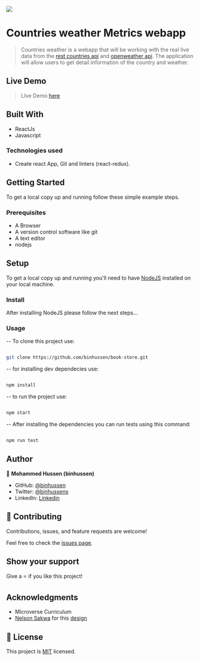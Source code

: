 ![](https://img.shields.io/badge/Microverse-blueviolet)

# Countries weather Metrics webapp

>Countries weather is a webapp that will be working with the real live data from the [rest countries api](https://restcountries.com/#rest-countries) and [openweather api](https://openweathermap.org/api). The application will allow users to get detail information of the country and weather.
## Live Demo

> LIve Demo [here](https://country-weathers.netlify.app/)

## Built With

- ReactJs
- Javascript
  

### Technologies used

- Create react App, Git and  linters (react-redux).

  
## Getting Started

To get a local copy up and running follow these simple example steps.


### Prerequisites

- A Browser
- A version control software like git
- A text editor
- nodejs


## Setup

To get a local copy up and running you'll need to have [NodeJS](https://nodejs.org/en/download/) installed on your local machine.


### Install

After installing NodeJS please follow the next steps...

  

### Usage

-- To clone this project use:
```bash

git clone https://github.com/binhussen/book-store.git

```
-- for installing dev dependecies use:

```bash

npm install

```

-- to run the project use:

```bash

npm start

```

-- After installing the dependencies you can run tests using this command:

```bash

npm run test

```

## Author

👤 **Mohammed Hussen (binhussen)**

- GitHub: [@binhussen](https://github.com/binhussen)
- Twitter: [@binhussens](https://twitter.com/binhussens)
- LinkedIn: [Linkedin](https://www.linkedin.com/in/binhussen/)

## 🤝 Contributing

  

Contributions, issues, and feature requests are welcome!

  

Feel free to check the [issues page](../../issues/).

  

## Show your support

  

Give a ⭐️ if you like this project!

## Acknowledgments

- Microverse Curriculum
- [Nelson Sakwa](https://www.behance.net/sakwadesignstudio) for this [design](https://www.behance.net/gallery/31579789/Ballhead-App-(Free-PSDs))

  

## 📝 License

  

This project is [MIT](./MIT.md) licensed.
